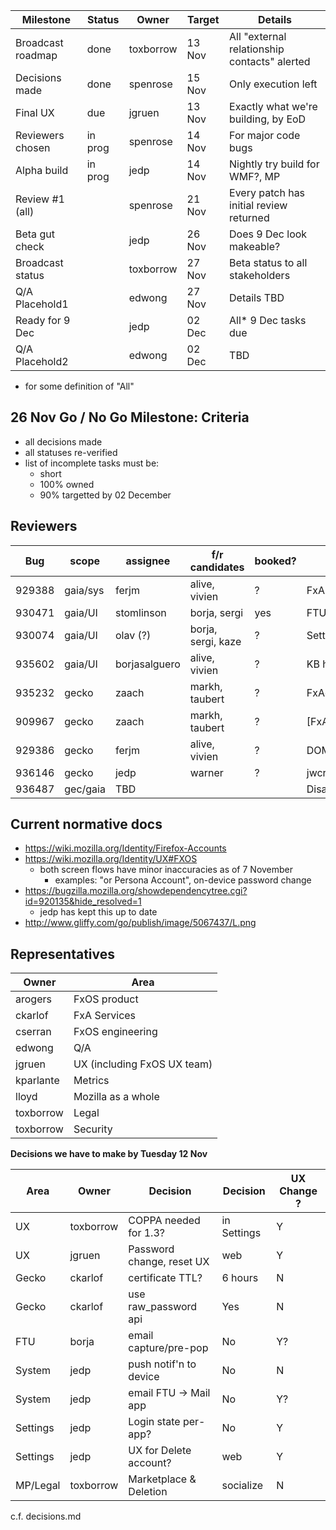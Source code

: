 |   Milestone      | Status  | Owner     | Target | Details |
| ---------------- | ------- | --------- | ------ | -------- |
| Broadcast roadmap| done    | toxborrow | 13 Nov | All "external relationship contacts" alerted
| Decisions made   | done    | spenrose  | 15 Nov | Only execution left
| Final UX         | due     | jgruen    | 13 Nov | Exactly what we're building, by EoD
| Reviewers chosen | in prog | spenrose  | 14 Nov | For major code bugs
| Alpha build      | in prog | jedp      | 14 Nov | Nightly try build for WMF?, MP
| Review #1 (all)  |         | spenrose  | 21 Nov | Every patch has initial review returned
| Beta gut check   |         | jedp      | 26 Nov | Does 9 Dec look makeable?
| Broadcast status |         | toxborrow | 27 Nov | Beta status to all stakeholders
| Q/A Placehold1   |         | edwong    | 27 Nov | Details TBD
| Ready for 9 Dec  |         | jedp      | 02 Dec | All* 9 Dec tasks due
| Q/A Placehold2   |         | edwong    | 02 Dec | TBD

* for some definition of "All"

26 Nov Go / No Go Milestone: Criteria
-------------------------------------
 - all decisions made
 - all statuses re-verified
 - list of incomplete tasks must be:
   * short
   * 100% owned
   * 90% targetted by 02 December

Reviewers
---------

| Bug    |  scope   | assignee      | f/r candidates     | booked? | details |
| ------ | -------- | ------------- | ------------------ | ------- | ------- |
| 929388 | gaia/sys | ferjm         | alive, vivien      | ?       | FxAManager (big)
| 930471 | gaia/UI  | stomlinson    | borja, sergi       | yes     | FTU UI
| 930074 | gaia/UI  | olav (?)      | borja, sergi, kaze | ?       | Settings UI
| 935602 | gaia/UI  | borjasalguero | alive, vivien      | ?       | KB hints
| 935232 | gecko    | zaach         | markh, taubert     | ?       | FxAccountsClient.jsm
| 909967 | gecko    | zaach         | markh, taubert     | ?       | [FxAccounts.jsm]
| 929386 | gecko    | ferjm         | alive, vivien      | ?       | DOMIdentity
| 936146 | gecko    | jedp          | warner             | ?       | jwcrypto
| 936487 | gec/gaia | TBD           |                    |         | Disable flag(s)

Current normative docs
----------------------
* https://wiki.mozilla.org/Identity/Firefox-Accounts
* https://wiki.mozilla.org/Identity/UX#FXOS
  - both screen flows have minor inaccuracies as of 7 November
    - examples: "or Persona Account", on-device password change
* https://bugzilla.mozilla.org/showdependencytree.cgi?id=920135&hide_resolved=1
  - jedp has kept this up to date
* http://www.gliffy.com/go/publish/image/5067437/L.png

Representatives
----------------

|   Owner    | Area |
| ---------- | ------------ |
|  arogers   | FxOS product
|  ckarlof   | FxA Services
|  cserran   | FxOS engineering
|  edwong    | Q/A
|  jgruen    | UX (including FxOS UX team)
|  kparlante | Metrics
|  lloyd     | Mozilla as a whole
|  toxborrow | Legal
|  toxborrow | Security


**Decisions we have to make by Tuesday 12 Nov**

|   Area  |   Owner    |   Decision                |  Decision   | UX Change ?
| ------- | ---------- | ------------------------- | ----------- | ---------- |
| UX       | toxborrow | COPPA needed for 1.3?     | in Settings | Y
| UX       | jgruen    | Password change, reset UX | web         | Y
| Gecko    | ckarlof   | certificate TTL?          | 6 hours     | N
| Gecko    | ckarlof   | use raw_password api      | Yes         | N
| FTU      | borja     | email capture/pre-pop     | No          | Y?
| System   | jedp      | push notif'n to device    | No          | N
| System   | jedp      | email FTU -> Mail app     | No          | Y?
| Settings | jedp      | Login state per-app?      | No          | Y
| Settings | jedp      | UX for Delete account?    | web         | Y
| MP/Legal | toxborrow | Marketplace & Deletion    | socialize   | N

c.f. decisions.md
